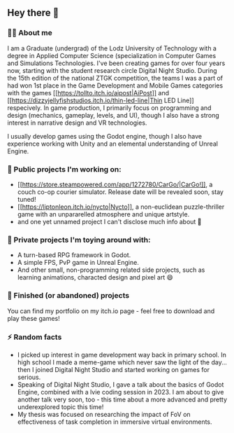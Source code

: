 ## Hey there 👋

### 🙋‍♂️ About me
I am a Graduate (undergrad) of the Lodz University of Technology with a degree in Applied Computer Science (specialization in Computer Games and Simulations Technologies. I've been creating games for over four years now, starting with the student research circle Digital Night Studio. During the 15th edition of the national ZTGK competition, the teams I was a part of had won 1st place in the Game Development and Mobile Games categories with the games [[https://tollto.itch.io/aipost|AiPost]] and [[https://dizzyjellyfishstudios.itch.io/thin-led-line|Thin LED Line]] respecively. 
In game production, I primarily focus on programming and design (mechanics, gameplay, levels, and UI), though I also have a strong interest in narrative design and VR technologies.

I usually develop games using the Godot engine, though I also have experience working with Unity and an elemental understanding of Unreal Engine.

### 🔭 Public projects I'm working on:
- [[https://store.steampowered.com/app/1272780/CarGo/|CarGo!]], a couch co-op courier simulator. Release date will be revealed soon, stay tuned!
- [[https://liptonleon.itch.io/nycto|Nycto]], a non-euclidean puzzle-thriller game with an unpararelled atmosphere and unique artstyle.
- and one yet unnamed project I can't disclose much info about 👀

### 🌱 Private projects I'm toying around with:
- A turn-based RPG framework in Godot.
- A simple FPS, PvP game in Unreal Engine.
- And other small, non-programming related side projects, such as learning animations, characted design and pixel art 😄

### 🚢 Finished (or abandoned) projects
You can find my portfolio on my itch.io page - feel free to download and play these games!

### ⚡ Random facts
- I picked up interest in game development way back in primary school. In high school I made a meme-game which never saw the light of the day... then I joined Digital Night Studio and started working on games for serious.
- Speaking of Digital Night Studio, I gave a talk about the basics of Godot Engine, combined with a lvie coding session in 2023. I am about to give another talk very soon, too - this time about a more advanced and pretty underexplored topic this time!
- My thesis was focused on researching the impact of FoV on effectiveness of task completion in immersive virtual environments.

<!--
**Kris0211/Kris0211** is a ✨ _special_ ✨ repository because its `README.md` (this file) appears on your GitHub profile.

Here are some ideas to get you started:

- 🔭 I’m currently working on ...
- 🌱 I’m currently learning ...
- 👯 I’m looking to collaborate on ...
- 🤔 I’m looking for help with ...
- 💬 Ask me about ...
- 📫 How to reach me: ...
- 😄 Pronouns: ...
- ⚡ Fun fact: ...
-->
